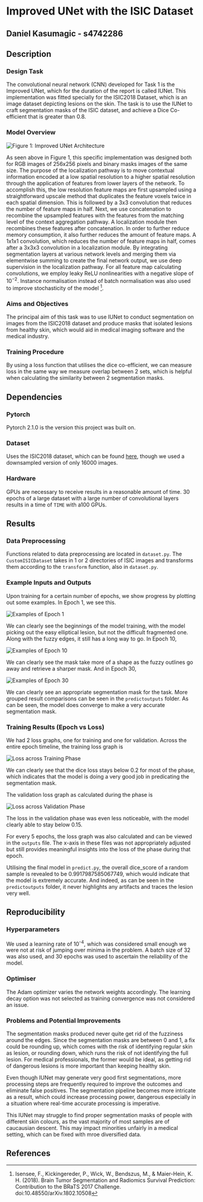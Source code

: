 # Improved UNet with the ISIC Dataset
## Daniel Kasumagic - s4742286

##  Description
### Design Task
The convolutional neural network (CNN) developed for Task 1 is the Improved UNet, which for the duration of the report is called IUNet. This implementation was fitted specially for the ISIC2018 Dataset, which is an image dataset depicting lesions on the skin. The task is to use the IUNet to craft segmentation masks of the ISIC dataset, and achieve a Dice Co-efficient that is greater than 0.8.

### Model Overview
![Figure 1: Improved UNet Architecture [^1]](UNetArchitecture.png)

As seen above in Figure 1, this specific implementation was designed both for RGB images of 256x256 pixels and binary masks images of the same size. The purpose of the localization pathway is to move contextual information encoded at a low spatial resolution to a higher spatial resolution through the application of features from lower layers of the network. To accomplish this, the low resolution feature maps are first upsampled using a straightforward upscale method that duplicates the feature voxels twice in each spatial dimension. This is followed by a 3x3 convolution that reduces the number of feature maps in half. Next, we use concatenation to recombine the upsampled features with the features from the matching level of the context aggregation pathway. A localization module then recombines these features after concatenation. In order to further reduce memory consumption, it also further reduces the amount of feature maps. A 1x1x1 convolution, which reduces the number of feature maps in half, comes after a 3x3x3 convolution in a localization module. By integrating segmentation layers at various network levels and merging them via elementwise summing to create the final network output, we use deep supervision in the localization pathway. For all feature map calculating convolutions, we employ leaky ReLU nonlinearities with a negative slope of 10<sup>−2</sup>. Instance normalisation instead of batch normalisation was also used to improve stochasticity of the model [^1].

### Aims and Objectives
The principal aim of this task was to use IUNet to conduct segmentation on images from the ISIC2018 dataset and produce masks that isolated lesions from healthy skin, which would aid in medical imaging software and the medical industry. 

### Training Procedure
By using a loss function that utilises the dice co-efficient, we can measure loss in the same way we measure overlap between 2 sets, which is helpful when calculating the similarity between 2 segmentation masks. 

## Dependencies
### Pytorch
Pytorch 2.1.0 is the version this project was built on.

### Dataset
Uses the ISIC2018 dataset, which can be found [here](https://challenge.isic-archive.com/data/#2018), though we used a downsampled version of only 16000 images.

### Hardware
GPUs are necessary to receive results in a reasonable amount of time. 30 epochs of a large dataset with a large number of convolutional layers results in a time of `TIME` with a100 GPUs.

## Results
### Data Preprocessing
Functions related to data preprocessing are located in `dataset.py`. The `CustomISICDataset` takes in 1 or 2 directories of ISIC images and transforms them according to the `transform` function, also in `dataset.py`. 

### Example Inputs and Outputs
Upon training for a certain number of epochs, we show progress by plotting out some examples. In Epoch 1, we see this.

![Examples of Epoch 1](outputs/GroupedResultsComparison_Epoch1.png)

We can clearly see the beginnings of the model training, with the model picking out the easy elliptical lesion, but not the difficult fragmented one. Along with the fuzzy edges, it still has a long way to go.
In Epoch 10,

![Examples of Epoch 10](outputs/GroupedResultsComparison_Epoch10.png)

We can clearly see the mask take more of a shape as the fuzzy outlines go away and retrieve a sharper mask.
And in Epoch 30,

![Examples of Epoch 30](outputs/GroupedResultsComparison_Epoch30.png)

We can clearly see an appropriate segmentation mask for the task. More grouped result comparisons can be seen in the `predictoutputs` folder. As can be seen, the model does converge to make a very accurate segmentation mask.

### Training Results (Epoch vs Loss)
We had 2 loss graphs, one for training and one for validation. 
Across the entire epoch timeline, the training loss graph is

![Loss across Training Phase](outputs/Training_Loss_Epoch_30.png)

We can clearly see that the dice loss stays below 0.2 for most of the phase, which indicates that the model is doing a very good job in predicating the segmentation mask.

The validation loss graph as calculated during the phase is

![Loss across Validation Phase](outputs/Validation_Loss_Epoch_30.png)

The loss in the validation phase was even less noticeable, with the model clearly able to stay below 0.15.

For every 5 epochs, the loss graph was also calculated and can be viewed in the `outputs` file. The x-axis in these files was not appropriately adjusted but still provides meaningful insights into the loss of the phase during that epoch.

Utilising the final model in `predict.py`, the overall dice_score of a random sample is revealed to be 0.9917987585067749, which would indicate that the model is extremely accurate. And indeed, as can be seen in the `predictoutputs` folder, it never highlights any artifacts and traces the lesion very well.

## Reproducibility
### Hyperparameters
We used a learning rate of 10<sup>-4</sup>, which was considered small enough we were not at risk of jumping over minima in the problem. A batch size of 32 was also used, and 30 epochs was used to ascertain the reliability of the model.
### Optimiser
The Adam optimizer varies the network weights accordingly. The learning decay option was not selected as training convergence was not considered an issue.
### Problems and Potential Improvements
The segmentation masks produced never quite get rid of the fuzziness around the edges. Since the segmentation masks are between 0 and 1, a fix could be rounding up, which comes with the risk of identifying regular skin as lesion, or rounding down, which runs the risk of not identifying the full lesion. For medical professionals, the former would be ideal, as getting rid of dangerous lesions is more important than keeping healthy skin.

Even though IUNet may generate very good first segmentations, more processing steps are frequently required to improve the outcomes and eliminate false positives. The segmentation pipeline becomes more intricate as a result, which could increase processing power, dangerous especially in a situation where real-time accurate processing is imperative.

This IUNet may struggle to find proper segmentation masks of people with different skin colours, as the vast majority of most samples are of caucausian descent. This may impact minorities unfairly in a medical setting, which can be fixed with mroe diversified data.
## References
[^1]: Isensee, F., Kickingereder, P., Wick, W., Bendszus, M., & Maier-Hein, K. H. (2018). Brain Tumor Segmentation and Radiomics Survival Prediction:     
  Contribution to the BRaTS 2017 Challenge. doi:10.48550/arXiv.1802.10508


